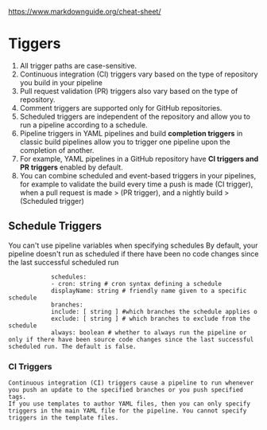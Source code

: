 https://www.markdownguide.org/cheat-sheet/
# Tiggers
1. All trigger paths are case-sensitive.
2. Continuous integration (CI) triggers vary based on the type of repository you build in your pipeline
3. Pull request validation (PR) triggers also vary based on the type of repository.
4. Comment triggers are supported only for GitHub repositories.
5. Scheduled triggers are independent of the repository and allow you to run a pipeline according to a schedule.
6.  Pipeline triggers in YAML pipelines and build **completion triggers**  in classic build pipelines allow you to trigger one pipeline upon the completion of another.
7.  For example, YAML pipelines in a GitHub repository have **CI triggers and PR triggers** enabled by default.
8.  You can combine scheduled and event-based triggers in your pipelines, for example to validate the build every time a push is made (CI trigger), when a pull request is made > (PR trigger), and a nightly build > (Scheduled trigger)

## Schedule Triggers
You can't use pipeline variables when specifying schedules
By default, your pipeline doesn't run as scheduled if there have been no code changes since the last successful scheduled run

```
            schedules:
            - cron: string # cron syntax defining a schedule
            displayName: string # friendly name given to a specific schedule
            branches:
            include: [ string ] #which branches the schedule applies o
            exclude: [ string ] # which branches to exclude from the schedule
            always: boolean # whether to always run the pipeline or only if there have been source code changes since the last successful scheduled run. The default is false.
```

### CI Triggers
    Continuous integration (CI) triggers cause a pipeline to run whenever you push an update to the specified branches or you push specified tags.
    If you use templates to author YAML files, then you can only specify triggers in the main YAML file for the pipeline. You cannot specify triggers in the template files.

